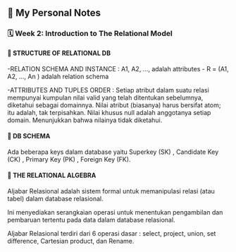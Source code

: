 ## 📘 My Personal Notes

### 🗓️ Week 2: Introduction to The Relational Model

#### 📍 STRUCTURE OF RELATIONAL DB
-RELATION SCHEMA AND INSTANCE : A1, A2, …, adalah attributes - R = (A1, A2, …, An ) adalah relation schema

-ATTRIBUTES AND TUPLES ORDER : Setiap atribut dalam suatu relasi mempunyai kumpulan nilai valid yang telah ditentukan sebelumnya, diketahui
sebagai domainnya. Nilai atribut (biasanya)
harus bersifat atom; itu adalah,
tak terpisahkan. Nilai khusus null adalah anggotanya
setiap domain. Menunjukkan bahwa nilainya
tidak diketahui.

#### 📍 DB SCHEMA

Ada beberapa keys dalam database yaitu Superkey (SK) , Candidate Key (CK) , Primary Key (PK) , Foreign Key (FK).

#### 📍 THE RELATIONAL ALGEBRA

Aljabar Relasional adalah sistem formal untuk memanipulasi relasi (atau tabel) dalam database relasional.


Ini menyediakan serangkaian operasi untuk menentukan pengambilan dan
pembaruan tertentu pada data dalam database relasional.

Aljabar Relasional terdiri dari 6 operasi dasar : select, project, union, set difference, Cartesian product, dan Rename.

